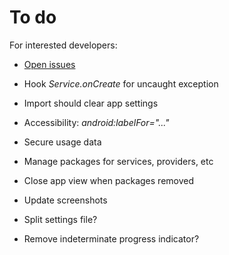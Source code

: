To do
=====

For interested developers:

* [Open issues](https://github.com/M66B/XPrivacy/issues?state=open)

* Hook *Service.onCreate* for uncaught exception
* Import should clear app settings
* Accessibility: *android:labelFor="..."*
* Secure usage data
* Manage packages for services, providers, etc
* Close app view when packages removed
* Update screenshots

* Split settings file?
* Remove indeterminate progress indicator?
